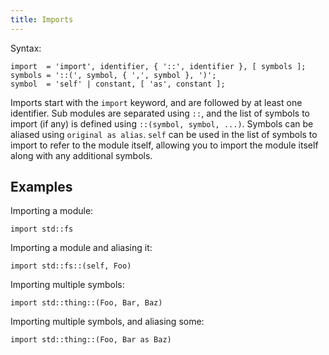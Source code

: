 ```yaml
---
title: Imports
---
```

<!-- vale off -->

Syntax:

```ebnf
import  = 'import', identifier, { '::', identifier }, [ symbols ];
symbols = '::(', symbol, { ',', symbol }, ')';
symbol  = 'self' | constant, [ 'as', constant ];
```

Imports start with the `import` keyword, and are followed by at least one
identifier. Sub modules are separated using `::`, and the list of symbols to
import (if any) is defined using `::(symbol, symbol, ...)`. Symbols can be
aliased using `original as alias`. `self` can be used in the list of symbols to
import to refer to the module itself, allowing you to import the module itself
along with any additional symbols.

## Examples

Importing a module:

```inko
import std::fs
```

Importing a module and aliasing it:

```inko
import std::fs::(self, Foo)
```

Importing multiple symbols:

```inko
import std::thing::(Foo, Bar, Baz)
```

Importing multiple symbols, and aliasing some:

```inko
import std::thing::(Foo, Bar as Baz)
```
